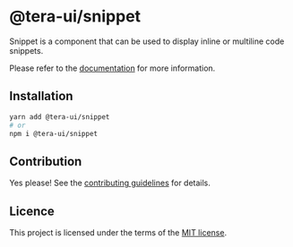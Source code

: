 # @tera-ui/snippet

Snippet is a component that can be used to display inline or multiline code snippets.

Please refer to the [documentation](https://teraui.org/docs/components/snippet) for more information.

## Installation

```sh
yarn add @tera-ui/snippet
# or
npm i @tera-ui/snippet
```

## Contribution

Yes please! See the
[contributing guidelines](https://github.com/hieumau12/tera-ui/blob/master/CONTRIBUTING.md)
for details.

## Licence

This project is licensed under the terms of the
[MIT license](https://github.com/hieumau12/tera-ui/blob/master/LICENSE).
